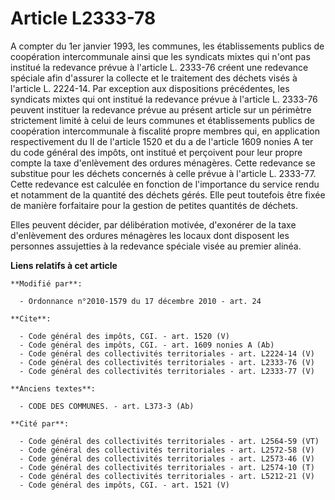 # Article L2333-78

A compter du 1er janvier 1993, les communes, les établissements publics de coopération intercommunale ainsi que les syndicats
mixtes qui n'ont pas institué la redevance prévue à l'article L. 2333-76 créent une redevance spéciale afin d'assurer la
collecte et le traitement des déchets visés à l'article L. 2224-14. Par exception aux dispositions précédentes, les syndicats
mixtes qui ont institué la redevance prévue à l'article L. 2333-76 peuvent instituer la redevance prévue au présent article
sur un périmètre strictement limité à celui de leurs communes et établissements publics de coopération intercommunale à
fiscalité propre membres qui, en application respectivement du II de l'article 1520 et du a de l'article 1609 nonies A ter du
code général des impôts, ont institué et perçoivent pour leur propre compte la taxe d'enlèvement des ordures ménagères. Cette
redevance se substitue pour les déchets concernés à celle prévue à l'article L. 2333-77. Cette redevance est calculée en
fonction de l'importance du service rendu et notamment de la quantité des déchets gérés. Elle peut toutefois être fixée de
manière forfaitaire pour la gestion de petites quantités de déchets. 

Elles peuvent décider, par délibération motivée, d'exonérer de la taxe d'enlèvement des ordures ménagères les locaux dont
disposent les personnes assujetties à la redevance spéciale visée au premier alinéa.

**Liens relatifs à cet article**

	**Modifié par**:

	  - Ordonnance n°2010-1579 du 17 décembre 2010 - art. 24

	**Cite**:

	  - Code général des impôts, CGI. - art. 1520 (V)
	  - Code général des impôts, CGI. - art. 1609 nonies A (Ab)
	  - Code général des collectivités territoriales - art. L2224-14 (V)
	  - Code général des collectivités territoriales - art. L2333-76 (V)
	  - Code général des collectivités territoriales - art. L2333-77 (V)

	**Anciens textes**:

	  - CODE DES COMMUNES. - art. L373-3 (Ab)

	**Cité par**:

	  - Code général des collectivités territoriales - art. L2564-59 (VT)
	  - Code général des collectivités territoriales - art. L2572-58 (V)
	  - Code général des collectivités territoriales - art. L2573-46 (V)
	  - Code général des collectivités territoriales - art. L2574-10 (T)
	  - Code général des collectivités territoriales - art. L5212-21 (V)
	  - Code général des impôts, CGI. - art. 1521 (V)
